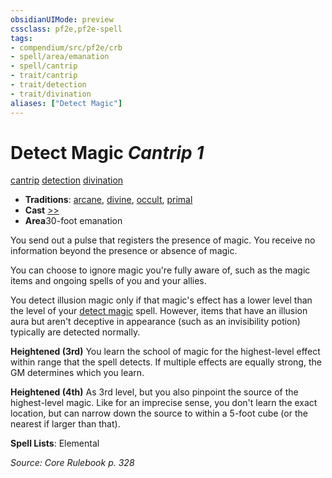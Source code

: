 ```yaml
---
obsidianUIMode: preview
cssclass: pf2e,pf2e-spell
tags:
- compendium/src/pf2e/crb
- spell/area/emanation
- spell/cantrip
- trait/cantrip
- trait/detection
- trait/divination
aliases: ["Detect Magic"]
---
```

# Detect Magic *Cantrip 1*   
[cantrip](../../rules/traits/cantrip.md)  [detection](../../rules/traits/detection.md)  [divination](../../rules/traits/divination.md)  

- **Traditions**: [arcane](../../rules/traits/arcane.md), [divine](../../rules/traits/divine.md), [occult](../../rules/traits/occult.md), [primal](../../rules/traits/primal.md)
- **Cast** [>>](../../rules/core-rulebook/chapter-9-playing-the-game.md#Actions "Two-Action") 
- **Area**30-foot emanation

You send out a pulse that registers the presence of magic. You receive no information beyond the presence or absence of magic.

You can choose to ignore magic you're fully aware of, such as the magic items and ongoing spells of you and your allies.

You detect illusion magic only if that magic's effect has a lower level than the level of your [detect magic](../../../..//TTRPGShare-Pathfinder-2E-Vault/compendium/spells/detect-magic.md) spell. However, items that have an illusion aura but aren't deceptive in appearance (such as an invisibility potion) typically are detected normally.

**Heightened (3rd)** You learn the school of magic for the highest-level effect within range that the spell detects. If multiple effects are equally strong, the GM determines which you learn.

**Heightened (4th)** As 3rd level, but you also pinpoint the source of the highest-level magic. Like for an imprecise sense, you don't learn the exact location, but can narrow down the source to within a 5-foot cube (or the nearest if larger than that).

**Spell Lists**: Elemental

*Source: Core Rulebook p. 328*